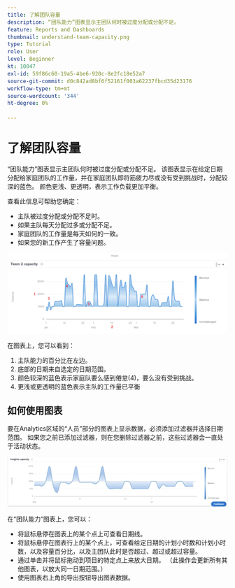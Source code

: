 ```yaml
---
title: 了解团队容量
description: “团队能力”图表显示主团队何时被过度分配或分配不足。
feature: Reports and Dashboards
thumbnail: understand-team-capacity.png
type: Tutorial
role: User
level: Beginner
kt: 10047
exl-id: 59f86c60-19a5-4be6-920c-8e2fc18e52a7
source-git-commit: d0c842ad8bf6f52161f003a62237fbcd35d23176
workflow-type: tm+mt
source-wordcount: '344'
ht-degree: 0%

---
```


# 了解团队容量

“团队能力”图表显示主团队何时被过度分配或分配不足。 该图表显示在给定日期分配给家庭团队的工作量，并在家庭团队即将筋疲力尽或没有受到挑战时，分配较深的蓝色。 颜色更浅、更透明，表示工作负载更加平衡。

查看此信息可帮助您确定：

* 主队被过度分配或分配不足时。
* 如果主队每天分配过多或分配不足。
* 家庭团队的工作量是每天如何的一致。
* 如果您的新工作产生了容量问题。

![显示团队容量图的图像，其中包含以下项目符号中描述的区域的数字](assets/section-3-4.png)

在图表上，您可以看到：

1. 主队能力的百分比在左边。
1. 底部的日期来自选定的日期范围。
1. 颜色较深的蓝色表示家庭队要么感到倦怠(4)，要么没有受到挑战。
1. 更浅或更透明的蓝色表示主队的工作量已平衡

## 如何使用图表

要在Analytics区域的“人员”部分的图表上显示数据，必须添加过滤器并选择日期范围。 如果您之前已添加过滤器，则在您删除过滤器之前，这些过滤器会一直处于活动状态。

![显示团队能力图的图像](assets/section-3-5.png)

在“团队能力”图表上，您可以：

* 将鼠标悬停在图表上的某个点上可查看日期线。
* 将鼠标悬停在图表行上的某个点上，可查看给定日期的计划小时数和计划小时数，以及容量百分比，以及主团队此时是否超过、超过或超过容量。
* 通过单击并将鼠标拖动到项目的特定点上来放大日期。 （此操作会更新所有其他图表，以放大同一日期范围。）
* 使用图表右上角的导出按钮导出图表数据。
